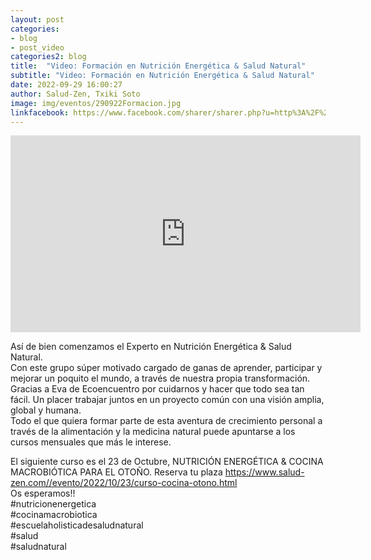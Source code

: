 ```yaml
---
layout: post
categories:
- blog
- post_video
categories2: blog
title:  "Video: Formación en Nutrición Energética & Salud Natural"
subtitle: "Video: Formación en Nutrición Energética & Salud Natural"
date: 2022-09-29 16:00:27
author: Salud-Zen, Txiki Soto
image: img/eventos/290922Formacion.jpg
linkfacebook: https://www.facebook.com/sharer/sharer.php?u=http%3A%2F%2Fwww.salud-zen.com%2Fblog%2F2022%2F09%2F29%2Fvideo-energia-alma.html&amp;src=sdkpreparse
---
```

<iframe width="560" height="315" src="https://www.youtube.com/embed/Mk4Fo0h8Elg" title="YouTube video player" frameborder="0" allow="accelerometer; autoplay; clipboard-write; encrypted-media; gyroscope; picture-in-picture" allowfullscreen></iframe>

Así de bien comenzamos el Experto en Nutrición Energética & Salud Natural.  
Con este grupo súper motivado cargado de ganas de aprender, participar y mejorar un poquito el mundo, a través de nuestra propia transformación.   
Gracias a Eva de Ecoencuentro por cuidarnos y hacer que todo sea tan fácil. Un placer trabajar juntos en un proyecto común con una visión amplia, global y humana.  
Todo el que quiera formar parte de esta aventura de crecimiento personal a través de la alimentación y la medicina natural puede apuntarse a los cursos mensuales que más le interese.   

El siguiente curso es el 23 de Octubre, NUTRICIÓN ENERGÉTICA & COCINA MACROBIÓTICA PARA EL OTOÑO.
Reserva tu plaza
https://www.salud-zen.com//evento/2022/10/23/curso-cocina-otono.html  
Os esperamos!!  
#nutricionenergetica   
#cocinamacrobiotica   
#escuelaholisticadesaludnatural   
#salud  
#saludnatural  
